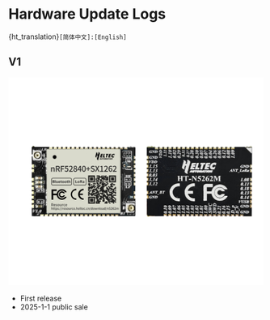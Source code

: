 # Hardware Update Logs
{ht_translation}`[简体中文]:[English]`

## V1

![](img/hardware_update_log/01.png)

- First release
- 2025-1-1 public sale
